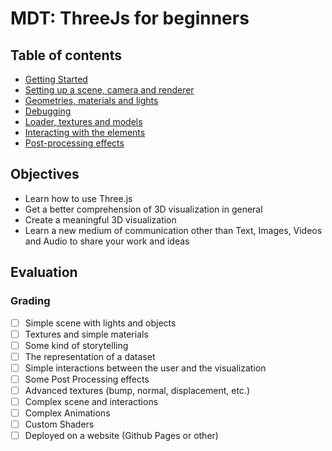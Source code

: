 # MDT: ThreeJs for beginners

## Table of contents

- [Getting Started](<./lessons/00 - Getting started.md>)
- [Setting up a scene, camera and renderer](<./lessons/01 - Scene, camera and renderer.md>)
- [Geometries, materials and lights](<./lessons/02 - Geometries, materials and lights.md>)
- [Debugging](<./lessons/03 - Debugging.md>)
- [Loader, textures and models](<./lessons/04 - Loader, textures and models.md>)
- [Interacting with the elements](<./lessons/05 - Interacting with the elements.md>)
- [Post-processing effects](<./lessons/06 - Post-processing effects.md>)

## Objectives

- Learn how to use Three.js
- Get a better comprehension of 3D visualization in general
- Create a meaningful 3D visualization
- Learn a new medium of communication other than Text, Images, Videos and Audio to share your work and ideas

## Evaluation

### Grading

- [ ] Simple scene with lights and objects
- [ ] Textures and simple materials
- [ ] Some kind of storytelling
- [ ] The representation of a dataset
- [ ] Simple interactions between the user and the visualization
- [ ] Some Post Processing effects
- [ ] Advanced textures (bump, normal, displacement, etc.)
- [ ] Complex scene and interactions
- [ ] Complex Animations
- [ ] Custom Shaders
- [ ] Deployed on a website (Github Pages or other)
